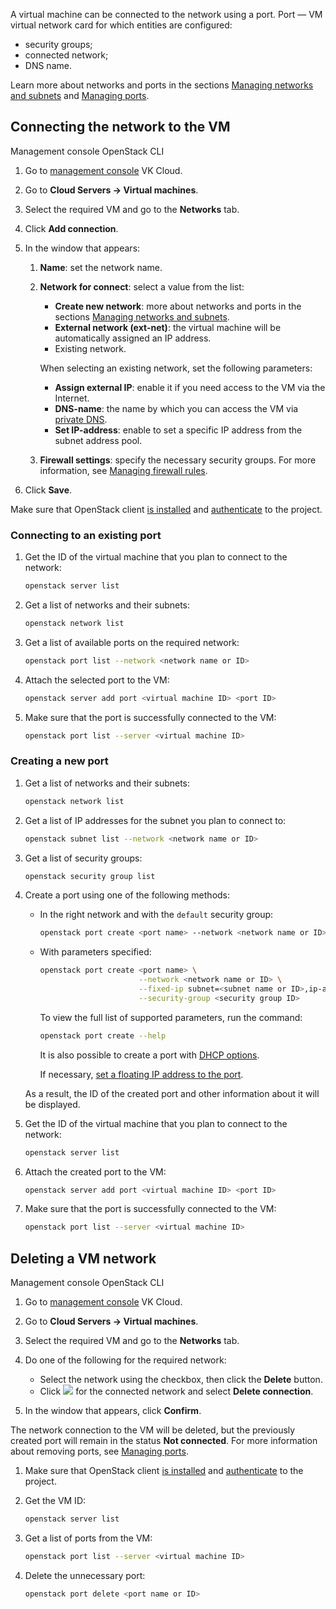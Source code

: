 A virtual machine can be connected to the network using a port. Port — VM virtual network card for which entities are configured:

- security groups;
- connected network;
- DNS name.

Learn more about networks and ports in the sections [Managing networks and subnets](/en/networks/vnet/service-management/net) and [Managing ports](/en/networks/vnet/service-management/ports).

## Connecting the network to the VM

<tabs>
<tablist>
<tab>Management console</tab>
<tab>OpenStack CLI</tab>
</tablist>
<tabpanel>

1. Go to [management console](https://msk.cloud.vk.com/app/en) VK Cloud.
2. Go to **Cloud Servers → Virtual machines**.
3. Select the required VM and go to the **Networks** tab.
4. Click **Add connection**.
5. In the window that appears:

   1. **Name**: set the network name.
   2. **Network for connect**: select a value from the list:

      - **Create new network**: more about networks and ports in the sections [Managing networks and subnets](/en/networks/vnet/service-management/net).
      - **External network (ext-net)**: the virtual machine will be automatically assigned an IP address.
      - Existing network.

      When selecting an existing network, set the following parameters:

      - **Assign external IP**: enable it if you need access to the VM via the Internet.
      - **DNS-name**: the name by which you can access the VM via [private DNS](/en/networks/dns/private-dns).
      - **Set IP-address**: enable to set a specific IP address from the subnet address pool.

   3. **Firewall settings**: specify the necessary security groups. For more information, see [Managing firewall rules](/en/networks/vnet/service-management/secgroups).

7. Click **Save**.

</tabpanel>
<tabpanel>

Make sure that OpenStack client [is installed](/en/tools-for-using-services/cli/openstack-cli#1_install_the_openstack_client) and [authenticate](/en/tools-for-using-services/cli/openstack-cli#3_complete_authentication) to the project.

### Connecting to an existing port

1. Get the ID of the virtual machine that you plan to connect to the network:

   ```bash
   openstack server list
   ```

1. Get a list of networks and their subnets:

   ```bash
   openstack network list
   ```

1. Get a list of available ports on the required network:

   ```bash
   openstack port list --network <network name or ID>
   ```

1. Attach the selected port to the VM:

   ```bash
   openstack server add port <virtual machine ID> <port ID>
   ```

1. Make sure that the port is successfully connected to the VM:

   ```bash
   openstack port list --server <virtual machine ID>
   ```

### Creating a new port

1. Get a list of networks and their subnets:

   ```bash
   openstack network list
   ```

1. Get a list of IP addresses for the subnet you plan to connect to:

   ```bash
   openstack subnet list --network <network name or ID>
   ```

1. Get a list of security groups:

   ```bash
   openstack security group list
   ```

1. Create a port using one of the following methods:

   - In the right network and with the `default` security group:

      ```bash
      openstack port create <port name> --network <network name or ID>
      ```

   - With parameters specified:

      ```bash
      openstack port create <port name> \
                            --network <network name or ID> \
                            --fixed-ip subnet=<subnet name or ID>,ip-address=<port IP address> \
                            --security-group <security group ID>
      ```

      To view the full list of supported parameters, run the command:

      ```bash
      openstack port create --help
      ```

      It is also possible to create a port with [DHCP options](https://github.com/Juniper/contrail-controller/wiki/Extra-DHCP-Options).

      If necessary, [set a floating IP address to the port](/en/networks/vnet/service-management/floating-ip).

   As a result, the ID of the created port and other information about it will be displayed.

1. Get the ID of the virtual machine that you plan to connect to the network:

   ```bash
   openstack server list
   ```

1. Attach the created port to the VM:

   ```bash
   openstack server add port <virtual machine ID> <port ID>
   ```

1. Make sure that the port is successfully connected to the VM:

   ```bash
   openstack port list --server <virtual machine ID>
   ```

</tabpanel>
</tabs>

## Deleting a VM network

<tabs>
<tablist>
<tab>Management console</tab>
<tab>OpenStack CLI</tab>
</tablist>
<tabpanel>

1. Go to [management console](https://msk.cloud.vk.com/app/en) VK Cloud.
2. Go to **Cloud Servers → Virtual machines**.
3. Select the required VM and go to the **Networks** tab.
4. Do one of the following for the required network:

   - Select the network using the checkbox, then click the **Delete** button.
   - Click ![ ](/en/assets/more-icon.svg "inline") for the connected network and select **Delete connection**.

5. In the window that appears, click **Confirm**.

The network connection to the VM will be deleted, but the previously created port will remain in the status **Not connected**. For more information about removing ports, see [Managing ports](/en/networks/vnet/service-management/ports).

</tabpanel>
<tabpanel>

1. Make sure that OpenStack client [is installed](/en/tools-for-using-services/cli/openstack-cli#1_install_the_openstack_client) and [authenticate](/en/tools-for-using-services/cli/openstack-cli#3_complete_authentication) to the project.
2. Get the VM ID:

   ```bash
   openstack server list
   ```

3. Get a list of ports from the VM:

   ```bash
   openstack port list --server <virtual machine ID>
   ```

4. Delete the unnecessary port:

   ```bash
   openstack port delete <port name or ID>
   ```

</tabpanel>
</tabs>
